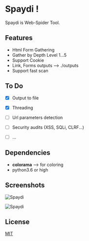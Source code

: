 # Spaydi !

Spaydi is Web-Spider Tool.

## Features

- Html Form Gathering
- Gather by Depth Level 1...5
- Support Cookie
- Link, Forms outputs --> ./outputs
- Support fast scan

## To Do
- [x] Output to file
- [x] Threading
- [ ] Url parameters detection
- [ ] Security audits (XSS, SQLi, CLRF...)
- [ ] ...


## Dependencies

- **colorama**  --> for coloring
- python3.6 or high

## Screenshots

![Spaydi](https://raw.githubusercontent.com/OguzBey/Spaydi/master/screens/spaydi-1-1-1.png )

![Spaydi](https://raw.githubusercontent.com/OguzBey/Spaydi/master/screens/spaydi-2.png )

## License
[MIT](https://github.com/OguzBey/Spaydi/blob/master/LICENSE)
